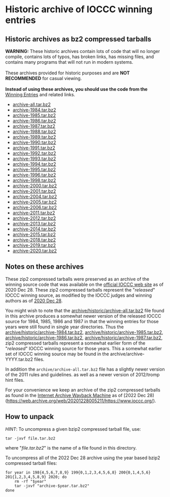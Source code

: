 # Historic archive of IOCCC winning entries


## Historic archives as bz2 compressed tarballs

**WARNING:** These historic archives contain lots of code that will no longer compile,
contains lots of typos, has broken links, has missing files, and contains many programs that will not
run in modern systems.
<br><br>
These archives provided for historic purposes and are
**NOT RECOMMENDED** for casual viewing.
<br><br>
**Instead of using these archives, you should use the code from the** [Winning Entries](../../years.html) and related links.

* [archive-all.tar.bz2](archive-all.tar.bz2)
* [archive-1984.tar.bz2](archive-1984.tar.bz2)
* [archive-1985.tar.bz2](archive-1985.tar.bz2)
* [archive-1986.tar.bz2](archive-1986.tar.bz2)
* [archive-1987.tar.bz2](archive-1987.tar.bz2)
* [archive-1988.tar.bz2](archive-1988.tar.bz2)
* [archive-1989.tar.bz2](archive-1989.tar.bz2)
* [archive-1990.tar.bz2](archive-1990.tar.bz2)
* [archive-1991.tar.bz2](archive-1991.tar.bz2)
* [archive-1992.tar.bz2](archive-1992.tar.bz2)
* [archive-1993.tar.bz2](archive-1993.tar.bz2)
* [archive-1994.tar.bz2](archive-1994.tar.bz2)
* [archive-1995.tar.bz2](archive-1995.tar.bz2)
* [archive-1996.tar.bz2](archive-1996.tar.bz2)
* [archive-1998.tar.bz2](archive-1998.tar.bz2)
* [archive-2000.tar.bz2](archive-2000.tar.bz2)
* [archive-2001.tar.bz2](archive-2001.tar.bz2)
* [archive-2004.tar.bz2](archive-2004.tar.bz2)
* [archive-2005.tar.bz2](archive-2005.tar.bz2)
* [archive-2006.tar.bz2](archive-2006.tar.bz2)
* [archive-2011.tar.bz2](archive-2011.tar.bz2)
* [archive-2012.tar.bz2](archive-2012.tar.bz2)
* [archive-2013.tar.bz2](archive-2013.tar.bz2)
* [archive-2014.tar.bz2](archive-2014.tar.bz2)
* [archive-2015.tar.bz2](archive-2015.tar.bz2)
* [archive-2018.tar.bz2](archive-2018.tar.bz2)
* [archive-2019.tar.bz2](archive-2019.tar.bz2)
* [archive-2020.tar.bz2](archive-2020.tar.bz2)


## Notes on these archives

These zip2 compressed tarballs were preserved as an archive of the
winning source code that was available on the [official IOCCC web
site](https://www.ioccc.org) as of 2020 Dec 28.  These zip2 compressed
tarballs represent the "_released_" IOCCC winning source,
as modified by the IOCCC judges and winning authors
as of [2020 Dec 28](https://web.archive.org/web/20201228005211/https://www.ioccc.org/).

You might wish to note that the
[archive/historic/archive-all.tar.bz2](archive-all.tar.bz2) file
found in this archive produces a somewhat newer version of the
released IOCCC source for 1984, 1985, 1986 and 1987 in that the
winning entries for those years were still found in single year directories.  Thus the
[archive/historic/archive-1984.tar.bz2](archive-1984.tar.bz2),
[archive/historic/archive-1985.tar.bz2](archive-1985.tar.bz2),
[archive/historic/archive-1986.tar.bz2](archive-1986.tar.bz2),
[archive/historic/archive-1987.tar.bz2](archive-1987.tar.bz2),
zip2 compressed tarballs represent a somewhat earlier form of the
"_released_" IOCCC winning source for those years.
This a somewhat earlier set of IOCCC winning source may
be found in the archive/archive-YYYY.tar.bz2 files.

In addition the `archive/archive-all.tar.bz2` file has
a slightly newer version of the 2011 rules and guidelines.
as well as a newer version of 2012/tromp hint files.

For your convenience we keep an archive of the zip2 compressed
tarballs as found in the [Internet Archive Wayback
Machine](https://web.archive.org) as of [2022 Dec
28)(https://web.archive.org/web/20201228005211/https://www.ioccc.org/).


## How to unpack

*HINT*: To uncompress a given bzip2 compressed tarball file, use:

```<!---sh-->
tar -jxvf file.tar.bz2
```

where "_file.tar.bz2_" is the name of a file found in this directory.

To uncompress all of the 2022 Dec 28 archive using the year based
bzip2 compressed tarball files:

```<!---sh-->
for year in 198{4,5,6,7,8,9} 199{0,1,2,3,4,5,6,8} 200{0,1,4,5,6} 201{1,2,3,4,5,8,9} 2020; do
    rm -rf "$year"
    tar -jxvf "archive-$year.tar.bz2"
done
```


<!--

    Copyright © 1984-2024 by Landon Curt Noll. All Rights Reserved.

    You are free to share and adapt this file under the terms of this license:

	Creative Commons Attribution-ShareAlike 4.0 International (CC BY-SA 4.0)

    For more information, see:

	https://creativecommons.org/licenses/by-sa/4.0/

-->
